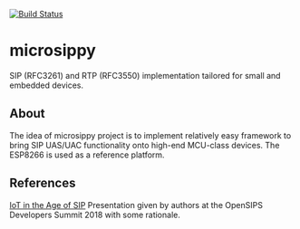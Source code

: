 [![Build Status](https://travis-ci.org/sobomax/microsippy.svg?branch=master)](https://travis-ci.org/sobomax/microsippy)

# microsippy
SIP (RFC3261) and RTP (RFC3550) implementation tailored for small and embedded devices.

## About
The idea of microsippy project is to implement relatively easy framework to
bring SIP UAS/UAC functionality onto high-end MCU-class devices.
The ESP8266 is used as a reference platform.

## References
[IoT in the Age of SIP](https://www.youtube.com/watch?v=4ia9HhMWYDY) Presentation given by authors at the OpenSIPS Developers Summit 2018 with some rationale.
